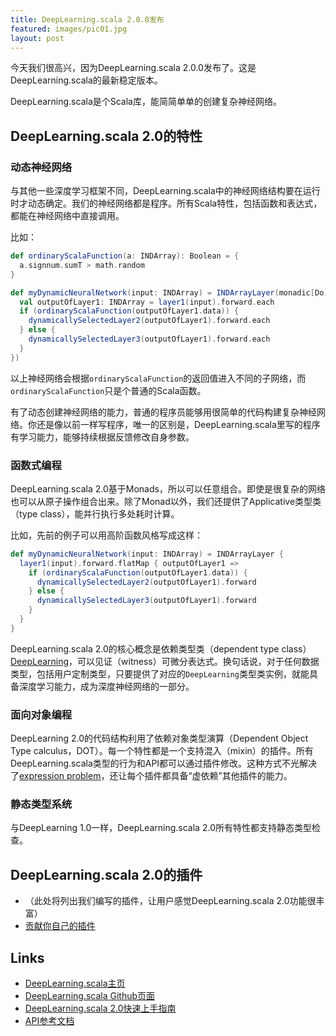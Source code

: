 ```yaml
---
title: DeepLearning.scala 2.0.0发布
featured: images/pic01.jpg
layout: post
---
```


今天我们很高兴，因为DeepLearning.scala 2.0.0发布了。这是DeepLearning.scala的最新稳定版本。

DeepLearning.scala是个Scala库，能简简单单的创建复杂神经网络。

## DeepLearning.scala 2.0的特性

### 动态神经网络

与其他一些深度学习框架不同，DeepLearning.scala中的神经网络结构要在运行时才动态确定。我们的神经网络都是程序。所有Scala特性，包括函数和表达式，都能在神经网络中直接调用。

比如：

``` scala
def ordinaryScalaFunction(a: INDArray): Boolean = {
  a.signnum.sumT > math.random
}

def myDynamicNeuralNetwork(input: INDArray) = INDArrayLayer(monadic[Do] {
  val outputOfLayer1: INDArray = layer1(input).forward.each
  if (ordinaryScalaFunction(outputOfLayer1.data)) {
    dynamicallySelectedLayer2(outputOfLayer1).forward.each
  } else {
    dynamicallySelectedLayer3(outputOfLayer1).forward.each
  }
})
```

以上神经网络会根据`ordinaryScalaFunction`的返回值进入不同的子网络，而`ordinaryScalaFunction`只是个普通的Scala函数。


有了动态创建神经网络的能力，普通的程序员能够用很简单的代码构建复杂神经网络。你还是像以前一样写程序，唯一的区别是，DeepLearning.scala里写的程序有学习能力，能够持续根据反馈修改自身参数。

### 函数式编程

DeepLearning.scala 2.0基于Monads，所以可以任意组合。即使是很复杂的网络也可以从原子操作组合出来。除了Monad以外，我们还提供了Applicative类型类（type class），能并行执行多处耗时计算。

比如，先前的例子可以用高阶函数风格写成这样：

``` scala
def myDynamicNeuralNetwork(input: INDArray) = INDArrayLayer {
  layer1(input).forward.flatMap { outputOfLayer1 =>
    if (ordinaryScalaFunction(outputOfLayer1.data)) {
      dynamicallySelectedLayer2(outputOfLayer1).forward
    } else {
      dynamicallySelectedLayer3(outputOfLayer1).forward
    }
  }
}
```

DeepLearning.scala 2.0的核心概念是依赖类型类（dependent type class）[DeepLearning](https://javadoc.io/page/com.thoughtworks.deeplearning/deeplearning_2.11/latest/com/thoughtworks/deeplearning/DeepLearning.html)，可以见证（witness）可微分表达式。换句话说，对于任何数据类型，包括用户定制类型，只要提供了对应的`DeepLearning`类型类实例，就能具备深度学习能力，成为深度神经网络的一部分。

### 面向对象编程

DeepLearning 2.0的代码结构利用了依赖对象类型演算（Dependent Object Type calculus，DOT）。每一个特性都是一个支持混入（mixin）的插件。所有DeepLearning.scala类型的行为和API都可以通过插件修改。这种方式不光解决了[expression problem](https://en.wikipedia.org/wiki/Expression_problem)，还让每个插件都具备“虚依赖”其他插件的能力。

### 静态类型系统

与DeepLearning 1.0一样，DeepLearning.scala 2.0所有特性都支持静态类型检查。

## DeepLearning.scala 2.0的插件

* （此处将列出我们编写的插件，让用户感觉DeepLearning.scala 2.0功能很丰富）
* [贡献你自己的插件](http://deeplearning.thoughtworks.school/get-involved)

## Links

* [DeepLearning.scala主页](http://deeplearning.thoughtworks.school/)
* [DeepLearning.scala Github页面](https://github.com/ThoughtWorksInc/DeepLearning.scala/)
* [DeepLearning.scala 2.0快速上手指南](http://deeplearning.thoughtworks.school/demo/2.0.0-Preview/GettingStarted.html)
* [API参考文档](https://javadoc.io/page/com.thoughtworks.deeplearning/deeplearning_2.11/latest/com/thoughtworks/deeplearning/package.html)
